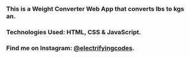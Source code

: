 ### This is a Weight Converter Web App that converts lbs to kgs an.

### Technologies Used: HTML, CSS & JavaScript.

### Find me on Instagram: [@electrifyingcodes][Instagram].

[Instagram]: https://www.instagram.com/electrifyingcodes